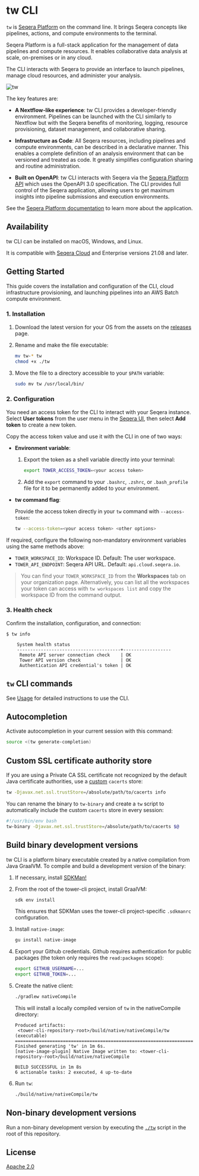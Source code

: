 # tw CLI

`tw` is [Seqera Platform](https://cloud.seqera.io/) on the command line. It brings Seqera concepts like pipelines, actions, and compute environments to the terminal.

Seqera Platform is a full-stack application for the management of data pipelines and compute resources. It enables collaborative data analysis at scale, on-premises or in any cloud.

The CLI interacts with Seqera to provide an interface to launch pipelines, manage cloud resources, and administer your analysis.

![tw](assets/img/tw-screenshot.png)

The key features are:

- **A Nextflow-like experience**: tw CLI provides a developer-friendly environment. Pipelines can be launched with the CLI similarly to Nextflow but with the Seqera benefits of monitoring, logging, resource provisioning, dataset management, and collaborative sharing.

- **Infrastructure as Code**: All Seqera resources, including pipelines and compute environments, can be described in a declarative manner. This enables a complete definition of an analysis environment that can be versioned and treated as code. It greatly simplifies configuration sharing and routine administration.

- **Built on OpenAPI**: tw CLI interacts with Seqera via the [Seqera Platform API](https://cloud.seqera.io/openapi/index.html) which uses the OpenAPI 3.0 specification. The CLI provides full control of the Seqera application, allowing users to get maximum insights into pipeline submissions and execution environments.

See the [Seqera Platform documentation](https://docs.seqera.io/platform/latest) to learn more about the application.

## Availability

tw CLI can be installed on macOS, Windows, and Linux.

It is compatible with [Seqera Cloud](https://cloud.seqera.io/) and Enterprise versions 21.08 and later.

## Getting Started

This guide covers the installation and configuration of the CLI, cloud infrastructure provisioning, and launching pipelines into an AWS Batch compute environment.

### 1. Installation

1. Download the latest version for your OS from the assets on the [releases](https://github.com/seqeralabs/tower-cli/releases) page.

2. Rename and make the file executable:

    ```bash
    mv tw-* tw
    chmod +x ./tw
    ```

3. Move the file to a directory accessible to your `$PATH` variable:

    ```bash
    sudo mv tw /usr/local/bin/
    ```

### 2. Configuration

You need an access token for the CLI to interact with your Seqera instance. Select **User tokens** from the user menu in the [Seqera UI](https://cloud.seqera.io), then select **Add token** to create a new token.

Copy the access token value and use it with the CLI in one of two ways:

- **Environment variable**:

    1. Export the token as a shell variable directly into your terminal:

        ```bash
        export TOWER_ACCESS_TOKEN=<your access token>
        ```

    2. Add the `export` command to your `.bashrc`, `.zshrc`, or `.bash_profile` file for it to be permanently added to your environment.

- **tw command flag**:

    Provide the access token directly in your `tw` command with `--access-token`:

    ```bash
    tw --access-token=<your access token> <other options>
    ```

If required, configure the following non-mandatory environment variables using the same methods above:

- `TOWER_WORKSPACE_ID`: Workspace ID. Default: The user workspace.
- `TOWER_API_ENDPOINT`: Seqera API URL. Default: `api.cloud.seqera.io`.

> You can find your `TOWER_WORKSPACE_ID` from the **Workspaces** tab on your organization page. Alternatively, you can list all the workspaces your token can access with `tw workspaces list` and copy the workspace ID from the command output.

### 3. Health check

Confirm the installation, configuration, and connection:

```console
$ tw info

    System health status
    ---------------------------------------+------------------
     Remote API server connection check    | OK
     Tower API version check               | OK
     Authentication API credential's token | OK
```

## `tw` CLI commands

See [Usage](./USAGE.md) for detailed instructions to use the CLI.

## Autocompletion

Activate autocompletion in your current session with this command:

```bash
source <(tw generate-completion)
```

## Custom SSL certificate authority store

If you are using a Private CA SSL certificate not recognized by the default Java certificate authorities, use a [custom](https://www.baeldung.com/jvm-certificate-store-errors) `cacerts` store:

```bash
tw -Djavax.net.ssl.trustStore=/absolute/path/to/cacerts info
```

You can rename the binary to `tw-binary` and create a `tw` script to automatically include the custom `cacerts` store in every session:

```bash
#!/usr/bin/env bash
tw-binary -Djavax.net.ssl.trustStore=/absolute/path/to/cacerts $@
```

## Build binary development versions

tw CLI is a platform binary executable created by a native compilation from Java GraalVM. To compile and build a development version of the binary:

1. If necessary, install [SDKMan!](https://sdkman.io/)

1. From the root of the tower-cli project, install GraalVM:

    ```bash
    sdk env install
    ```

    This ensures that SDKMan uses the tower-cli project-specific `.sdkmanrc` configuration.

1. Install `native-image`:

    ```bash
    gu install native-image
    ```

1. Export your Github credentials. Github requires authentication for public packages (the token only requires the `read:packages` scope):

    ```bash
    export GITHUB_USERNAME=...
    export GITHUB_TOKEN=...
    ```

1. Create the native client:

    ```bash
    ./gradlew nativeCompile
    ```

    This will install a locally compiled version of `tw` in the nativeCompile directory:

    ```console
    Produced artifacts:
     <tower-cli-repository-root>/build/native/nativeCompile/tw (executable)
    ========================================================================================================================
    Finished generating 'tw' in 1m 6s.
    [native-image-plugin] Native Image written to: <tower-cli-repository-root>/build/native/nativeCompile
    
    BUILD SUCCESSFUL in 1m 8s
    6 actionable tasks: 2 executed, 4 up-to-date
    ```

1. Run `tw`:

    ```bash
    ./build/native/nativeCompile/tw
    ```

## Non-binary development versions

Run a non-binary development version by executing the [`./tw`](tw) script in the root of this repository.

## License

[Apache 2.0](https://github.com/seqeralabs/tower-cli/blob/master/LICENSE.txt)
